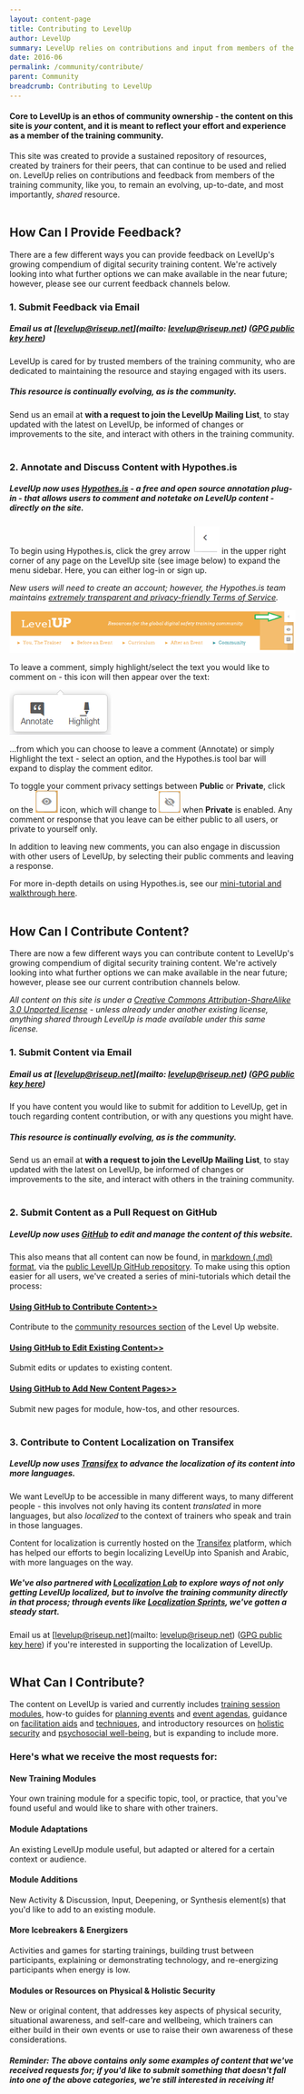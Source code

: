```yaml
---
layout: content-page
title: Contributing to LevelUp
author: LevelUp
summary: LevelUp relies on contributions and input from members of the training community, like you, to remain an evolving, up-to-date, and most importantly, shared resource. We welcome and encourage all users of LevelUp to contribute new training content, provide feedback or updates for current content, and participate in our ongoing localization efforts.
date: 2016-06
permalink: /community/contribute/
parent: Community
breadcrumb: Contributing to LevelUp
---
```

#### Core to LevelUp is an ethos of community ownership - the content on this site is *your* content, and  it is meant to reflect your effort and experience as a member of the training community.

This site was created to provide a sustained repository of resources, created by trainers for their peers, that can continue to be used and relied on. LevelUp relies on contributions and feedback from members of the training community, like you, to remain an evolving, up-to-date, and most importantly, *shared* resource. 
<br><br>

## How Can I Provide Feedback?
There are a few different ways you can provide feedback on LevelUp's growing compendium of digital security training content. We're actively looking into what further options we can make available in the near future; however, please see our current feedback channels below.

### 1. Submit Feedback via Email

##### Email us at [levelup@riseup.net](mailto: levelup@riseup.net) ([GPG public key here](http://pgp.mit.edu/pks/lookup?op=get&search=0x207BFB9591A638BE))
LevelUp is cared for by trusted members of the training community, who are dedicated to maintaining the resource and staying engaged with its users.

##### This resource is continually evolving, as is the community. 
Send us an email at **with a request to join the LevelUp Mailing List**, to stay updated with the latest on LevelUp, be informed of changes or improvements to the site, and interact with others in the training community.
<br><br>

### 2. Annotate and Discuss Content with Hypothes.is

##### LevelUp now uses [Hypothes.is](https://hypothes.is/) - a free and open source annotation plug-in - that allows users to comment and notetake on LevelUp content - directly on the site.

To begin using Hypothes.is, click the grey arrow <img src="/assets/images/hypothesis-bar-arrow.PNG"> in the upper right corner of any page on the LevelUp site (see image below) to expand the menu sidebar. Here, you can either log-in or sign up. 

*New users will need to create an account; however, the Hypothes.is team maintains [extremely transparent and privacy-friendly Terms of Service](https://hypothes.is/terms-of-service/).*

<img src="/assets/images/hypothesis-toolbar.PNG">

To leave a comment, simply highlight/select the text you would like to comment on - this icon will then appear over the text:

<img src="/assets/images/hypothesis-annotate-highlight.PNG">

...from which you can choose to leave a comment (Annotate) or simply Highlight the text - select an option, and the Hypothes.is tool bar will expand to display the comment editor.

To toggle your comment privacy settings between **Public** or **Private**, click on the <img src="/assets/images/hypothesis-eye-sm.PNG"> icon, which will change to <img src="/assets/images/hypothesis-eye-sm-pvt.PNG"> when **Private** is enabled. Any comment or response that you leave can be either public to all users, or private to yourself only. 

In addition to leaving new comments, you can also engage in discussion with other users of LevelUp, by selecting their public comments and leaving a response.

For more in-depth details on using Hypothes.is, see our [mini-tutorial and walkthrough here](https://github.com/levelupcc/wiki/How-to-Use-Hypothesis#how-do-you-use-it).
<br><br>

## How Can I Contribute Content?
There are now a few different ways you can contribute content to LevelUp's growing compendium of digital security training content. We're actively looking into what further options we can make available in the near future; however, please see our current contribution channels below.

*All content on this site is under a [Creative Commons Attribution-ShareAlike 3.0 Unported license](https://creativecommons.org/licenses/by-sa/3.0/) - unless already under another existing license, anything shared through LevelUp is made available under this same license.*

### 1. Submit Content via Email

##### Email us at [levelup@riseup.net](mailto: levelup@riseup.net) ([GPG public key here](http://pgp.mit.edu/pks/lookup?op=get&search=0x207BFB9591A638BE))
If you have content you would like to submit for addition to LevelUp, get in touch regarding content contribution, or with any questions you might have.

##### This resource is continually evolving, as is the community. 
Send us an email at **with a request to join the LevelUp Mailing List**, to stay updated with the latest on LevelUp, be informed of changes or improvements to the site, and interact with others in the training community.
<br><br>

### 2. Submit Content as a Pull Request on GitHub

##### LevelUp now uses [GitHub](https://github.com/levelupcc) to edit and manage the content of this website.

This also means that all content can now be found, in [markdown (.md) format](https://github.com/levelupcc/wiki/How-to-work-with-Markdown), via the [public LevelUp GitHub repository](https://github.com/levelupcc). To make using this option easier for all users, we've created a series of mini-tutorials which detail the process:

#### [Using GitHub to Contribute Content>>](https://github.com/the-engine-room/wiki/How-to-Add-Content#adding-a-new-community-resource)
Contribute to the [community resources section](/community/community-resources-and-tools/) of the Level Up website.

#### [Using GitHub to Edit Existing Content>>](https://github.com/the-engine-room/wiki/How-to-Edit-Content)
Submit edits or updates to existing content.

#### [Using GitHub to Add New Content Pages>>](https://github.com/the-engine-room/wiki/How-to-Add-Content#adding-a-new-page)
Submit new pages for module, how-tos, and other resources.
<br><br>

### 3. Contribute to Content Localization on Transifex

##### LevelUp now uses [Transifex](https://www.transifex.com/otf-website/) to advance the localization of its content into more languages.

We want LevelUp to be accessible in many different ways, to many different people - this involves not only having its content *translated* in more languages, but also *localized* to the context of trainers who speak and train in those languages. 

Content for localization is currently hosted on the [Transifex](https://www.transifex.com/otf-website/) platform, which has helped our efforts to begin localizing LevelUp into Spanish and Arabic, with more languages on the way.

##### We've also partnered with [Localization Lab](http://www.localizationlab.org/) to explore ways of not only getting LevelUp localized, but to involve the training community directly in that process; through events like [Localization Sprints](http://www.localizationlab.org/2016-localization-summit-and-sprint-summary), we've gotten a steady start.

Email us at [levelup@riseup.net](mailto: levelup@riseup.net) ([GPG public key here](http://pgp.mit.edu/pks/lookup?op=get&search=0x207BFB9591A638BE)) if you're interested in supporting the localization of LevelUp.
<br><br>

## What Can I Contribute?
The content on LevelUp is varied and currently includes [training session modules](/curriculum/), how-to guides for [planning events](/before-an-event/planning-your-training-event/) and [event agendas](/before-an-event/planning-your-event-agenda/), guidance on [facilitation aids](/you-the-trainer/ice-breakers-and-energizers/) and [techniques](/you-the-trainer/be-a-better-trainer/), and introductory resources on [holistic security](/before-an-event/creating-safe-spaces/) and [psychosocial well-being](/before-an-event/psychosocial-underpinnings-of-security-training/), but is expanding to include more.

### Here's what we receive the most requests for:

#### New Training Modules
Your own training module for a specific topic, tool, or practice, that you've found useful and would like to share with other trainers.

#### Module Adaptations
An existing LevelUp module useful, but adapted or altered for a certain context or audience.

#### Module Additions
New Activity & Discussion, Input, Deepening, or Synthesis element(s) that you'd like to add to an existing module.

#### More Icebreakers & Energizers
Activities and games for starting trainings, building trust between participants, explaining or demonstrating technology, and re-energizing participants when energy is low.

#### Modules or Resources on Physical & Holistic Security
New or original content, that addresses key aspects of physical security, situational awareness, and self-care and wellbeing, which trainers can either build in their own events or use to raise their own awareness of these considerations.

##### *Reminder: The above contains only some examples of content that we've received requests for; if you'd like to submit something that doesn't fall into one of the above categories, we're still interested in receiving it!*
<br><br>
